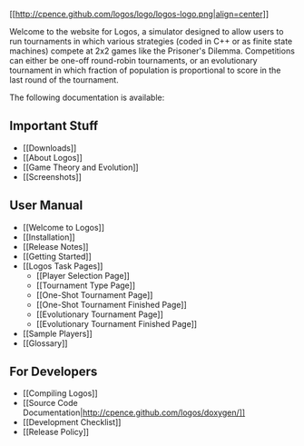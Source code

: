  [[http://cpence.github.com/logos/logo/logos-logo.png|align=center]]

Welcome to the website for Logos, a simulator designed to allow users to run tournaments in which various strategies (coded in C++ or as finite state machines) compete at 2x2 games like the Prisoner's Dilemma. Competitions can either be one-off round-robin tournaments, or an evolutionary tournament in which fraction of population is proportional to score in the last round of the tournament.

The following documentation is available:

Important Stuff
--------------------
* [[Downloads]]
* [[About Logos]]
* [[Game Theory and Evolution]]
* [[Screenshots]]

User Manual
-----------------
* [[Welcome to Logos]]
* [[Installation]]
* [[Release Notes]]
* [[Getting Started]]
* [[Logos Task Pages]]
    * [[Player Selection Page]]
    * [[Tournament Type Page]]
    * [[One-Shot Tournament Page]]
    * [[One-Shot Tournament Finished Page]]
    * [[Evolutionary Tournament Page]]
    * [[Evolutionary Tournament Finished Page]]
* [[Sample Players]]
* [[Glossary]]

For Developers
--------------------
* [[Compiling Logos]]
* [[Source Code Documentation|http://cpence.github.com/logos/doxygen/]]
* [[Development Checklist]]
* [[Release Policy]]